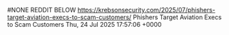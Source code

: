 #NONE REDDIT BELOW
https://krebsonsecurity.com/2025/07/phishers-target-aviation-execs-to-scam-customers/
Phishers Target Aviation Execs to Scam Customers
Thu, 24 Jul 2025 17:57:06 +0000